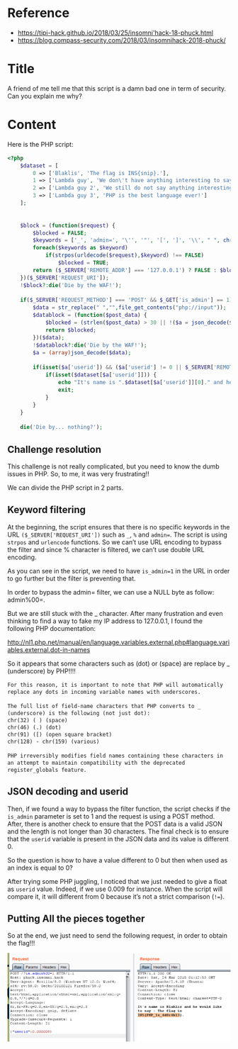 # Reference

[//]: <> (文章所涉及到的技术点、WriteUp的链接)

* https://tipi-hack.github.io/2018/03/25/insomni'hack-18-phuck.html
* https://blog.compass-security.com/2018/03/insomnihack-2018-phuck/

# Title

[//]: <> (题目)

A friend of me tell me that this script is a damn bad one in term of security. Can you explain me why?

# Content

[//]: <> (WriteUp内容)

Here is the PHP script:
```php
<?php
	$dataset = [
		0 => ['Blaklis', 'The flag is INS{snip}.'],
		1 => ['Lambda guy', 'We don\'t have anything interesting to say'],
		2 => ['Lambda guy 2', 'We still do not say anything interesting'],
		3 => ['Lambda guy 3', 'PHP is the best language ever!']
	];


	$block = (function($request) {
		$blocked = FALSE;
		$keywords = ['_', 'admin=', '\'', '"', '[', ']', '\\', " ", chr(9),chr(10),chr(11),chr(12),chr(13),chr(133),chr(160),"%"];
		foreach($keywords as $keyword)
			if(strpos(urldecode($request),$keyword) !== FALSE)
				$blocked = TRUE;
		return ($_SERVER['REMOTE_ADDR'] === '127.0.0.1') ? FALSE : $blocked;
	})($_SERVER['REQUEST_URI']);
	!$block?:die('Die by the WAF!');
	
	if($_SERVER['REQUEST_METHOD'] === 'POST' && $_GET['is_admin'] == 1) {
		$data = str_replace(" ","",file_get_contents("php://input"));
		$datablock = (function($post_data) {
			$blocked = (strlen($post_data) > 30 || !($a = json_decode($post_data)));
			return $blocked;
		})($data);
		!$datablock?:die('Die by the WAF!');
		$a = (array)json_decode($data);

		if(isset($a['userid']) && ($a['userid'] != 0 || $_SERVER['REMOTE_ADDR'] === '127.0.0.1')) {
			if(isset($dataset[$a['userid']])) {
				echo "It's name is ".$dataset[$a['userid']][0]." and he would like to say : ".$dataset[$a['userid']][1];
				exit;
			}
		}
	}

    die('Die by... nothing?');
```

## Challenge resolution

This challenge is not really complicated, but you need to know the dumb issues in PHP. So, to me, it was very frustrating!!

We can divide the PHP script in 2 parts.

## Keyword filtering

At the beginning, the script ensures that there is no specific keywords in the URL ```($_SERVER['REQUEST_URI'])``` such as ```_```, ```%``` and ```admin=```. The script is using ```strpos``` and ```urlencode``` functions. So we can’t use URL encoding to bypass the filter and since % character is filtered, we can’t use double URL encoding.

As you can see in the script, we need to have ```is_admin=1``` in the URL in order to go further but the filter is preventing that.

In order to bypass the admin= filter, we can use a NULL byte as follow: admin%00=.

But we are still stuck with the _ character. After many frustration and even thinking to find a way to fake my IP address to 127.0.0.1, I found the following PHP documentation:

http://nl1.php.net/manual/en/language.variables.external.php#language.variables.external.dot-in-names

So it appears that some characters such as (dot) or (space) are replace by _ (underscore) by PHP!!!!

```
For this reason, it is important to note that PHP will automatically replace any dots in incoming variable names with underscores. 

The full list of field-name characters that PHP converts to _ (underscore) is the following (not just dot):
chr(32) ( ) (space)
chr(46) (.) (dot)
chr(91) ([) (open square bracket)
chr(128) - chr(159) (various)

PHP irreversibly modifies field names containing these characters in an attempt to maintain compatibility with the deprecated register_globals feature.
```

## JSON decoding and userid

Then, if we found a way to bypass the filter function, the script checks if the ```is_admin``` parameter is set to 1 and the request is using a POST method. After, there is another check to ensure that the POST data is a valid JSON and the length is not longer than 30 characters. The final check is to ensure that the ```userid``` variable is present in the JSON data and its value is different 0.

So the question is how to have a value different to 0 but then when used as an index is equal to 0?

After trying some PHP juggling, I noticed that we just needed to give a float as ```userid``` value. Indeed, if we use 0.009 for instance. When the script will compare it, it will different from 0 because it’s not a strict comparison (```!=```).

## Putting All the pieces together

So at the end, we just need to send the following request, in order to obtain the flag!!!

![](Resource/burpsuite.png)